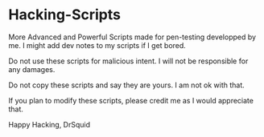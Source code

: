 # Hacking-Scripts
More Advanced and Powerful Scripts made for pen-testing developped by me.
I might add dev notes to my scripts if I get bored.

Do not use these scripts for malicious intent. I will not be responsible for any damages.

Do not copy these scripts and say they are yours. I am not ok with that.

If you plan to modify these scripts, please credit me as I would appreciate that.

Happy Hacking,
DrSquid
